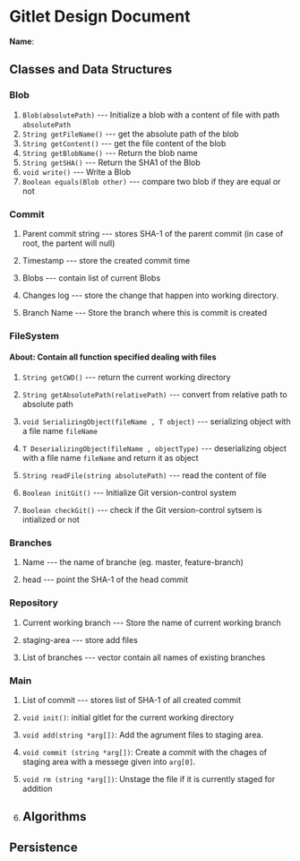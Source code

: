 # Gitlet Design Document

**Name**:

## Classes and Data Structures

### Blob

1. `Blob(absolutePath)` --- Initialize a blob with a content of file with path `absolutePath`
2. `String getFileName()` --- get the absolute path of the blob
3. `String getContent()` --- get the file content of the blob
4. `String getBlobName()` --- Return the blob name
5. `String getSHA()` ---  Return the SHA1 of the  Blob
6. `void write()` --- Write a Blob
7. `Boolean equals(Blob other)` --- compare two blob if they are equal or not

### Commit

1. Parent commit string --- stores SHA-1 of the parent commit (in case of root, the partent will null)

2. Timestamp --- store the created commit time

3. Blobs --- contain list of current Blobs

4. Changes log --- store the change that happen into working directory.

5. Branch Name --- Store the branch where this is commit is created

### FileSystem

#### About: Contain all function specified dealing with files

1. `String getCWD()` --- return the current working directory

2. `String getAbsolutePath(relativePath)` --- convert from relative path to absolute path

3. `void SerializingObject(fileName , T object)` --- serializing object with a file name `fileName`

4. `T DeserializingObject(fileName , objectType)` --- deserializing object with a file name `fileName` and return it as object

5. `String readFile(string absolutePath)` --- read the content of file

6. `Boolean initGit()` --- Initialize Git version-control system

7. `Boolean checkGit()` --- check if the Git version-control sytsem is intialized or not

### Branches

1. Name --- the name of branche (eg. master, feature-branch)

2. head --- point the SHA-1 of the head commit

### Repository

1. Current working branch ---  Store the name of current working branch

2. staging-area --- store add files 

3. List of branches --- vector contain all names of existing branches 

### Main

1. List of commit --- stores list of SHA-1 of all created commit

2. `void init()`: initial gitlet for the current working directory

3. `void add(string *arg[])`: Add the agrument files to staging area.

4. `void commit (string *arg[])`: Create a commit with the chages of staging area with a messege given into `arg[0]`.

5. `void rm (string *arg[])`: Unstage the file if it is currently staged for addition

6. ## Algorithms

## Persistence

